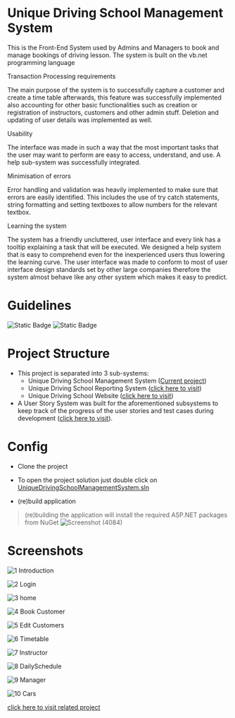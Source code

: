 # Unique Driving School Management System

This is the Front-End System used by Admins and Managers to book and manage bookings of driving lesson. The system is built on the vb.net programming language

Transaction Processing requirements	

The main purpose of the system is to successfully capture a customer and create   a time table afterwards, this feature was successfully implemented also accounting for other basic functionalities such as creation or registration of instructors, customers and other admin stuff. Deletion and updating of user details was implemented as well.

Usability	

The interface was made in such a way that the most important tasks that the user may want to perform are easy to access, understand, and use.  A help sub-system was successfully integrated.

Minimisation of errors	

Error handling and validation was heavily implemented to make sure that errors are easily identified. This includes the use of try catch statements, string formatting and setting textboxes to allow numbers for the relevant textbox.

Learning the system
	
The system has a friendly uncluttered, user interface and every link has a tooltip explaining a task that will be executed. We designed a help system that is easy to comprehend even for the inexperienced users thus lowering the learning curve. The user interface was made to conform to most of user interface design standards set by other large companies therefore the system almost behave like any other system which makes it easy to predict.

# Guidelines
![Static Badge](https://img.shields.io/badge/Visual%20Studio-2010%20or%20later-green) ![Static Badge](https://img.shields.io/badge/.Net%20Framework-4-purple)

# Project Structure

- This project is separated into 3 sub-systems:
  - Unique Driving School Management System ([Current project](/))
  - Unique Driving School Reporting System ([click here to visit](/../../../UniqueDrivingSchoolReportingSystem))
  - Unique Driving School Website ([click here to visit](/../../../UniqueDrivingSchoolWebsite))
- A User Story System was built for the aforementioned subsystems to keep track of the progress of the user stories and test cases during development  ([click here to visit](/../../../UserStoryApp)).

# Config

- Clone the project
- To open the project solution just double click on [UniqueDrivingSchoolManagementSystem.sln](/UniqueDrivingSchoolManagementSystem.sln) 

- (re)build application
> (re)building the application will install the required ASP.NET packages from NuGet
![Screenshot (4084)](https://github.com/LuckyMaley/UniqueDrivingSchoolManagementSystem/assets/58641501/dad9c19e-f9be-41e7-8889-7d269d6604f3)


# Screenshots

![1  Introduction](https://github.com/LuckyMaley/UniqueDrivingSchoolManagementSystem/assets/58641501/71d04fa8-75c9-4acd-83ce-7517d1272675)

![2  Login](https://github.com/LuckyMaley/UniqueDrivingSchoolManagementSystem/assets/58641501/708abbe5-c461-4bed-84c7-0505aa2b0a48)

![3  home](https://github.com/LuckyMaley/UniqueDrivingSchoolManagementSystem/assets/58641501/b3882dbc-95c1-41e8-8fc4-2c74f692a7b1)

![4  Book Customer](https://github.com/LuckyMaley/UniqueDrivingSchoolManagementSystem/assets/58641501/102f99f9-3fcc-4c76-8d8d-36a2da7fd0f4)

![5  Edit Customers](https://github.com/LuckyMaley/UniqueDrivingSchoolManagementSystem/assets/58641501/506d82c9-a8f8-4353-a215-dd2fff91c4cc)

![6  Timetable](https://github.com/LuckyMaley/UniqueDrivingSchoolManagementSystem/assets/58641501/2c01cfe9-85c1-48e5-a4a9-d1f8d7a01abf)

![7  Instructor](https://github.com/LuckyMaley/UniqueDrivingSchoolManagementSystem/assets/58641501/7c7d7eb5-6264-4542-8f1c-8038de75163b)

![8  DailySchedule](https://github.com/LuckyMaley/UniqueDrivingSchoolManagementSystem/assets/58641501/b5529665-47a1-43f7-ace5-666da72a09f4)

![9  Manager](https://github.com/LuckyMaley/UniqueDrivingSchoolManagementSystem/assets/58641501/60984d82-1af1-45cf-90ef-4fbb83d7c6c7)

![10  Cars](https://github.com/LuckyMaley/UniqueDrivingSchoolManagementSystem/assets/58641501/a820d555-e027-412c-9b30-8909767b4771)

[click here to visit related project](/../../../UniqueDrivingSchoolReportingSystem)


